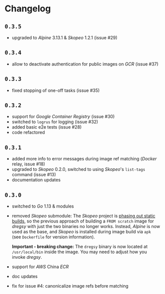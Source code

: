 # Changelog

## `0.3.5`
- upgraded to *Alpine* 3.13.1 & *Skopeo* 1.2.1 (issue #29)

## `0.3.4`
- allow to deactivate authentication for public images on *GCR* (issue #37)

## `0.3.3`
- fixed stopping of one-off tasks (issue #35)

## `0.3.2`
- support for *Google Container Registry* (issue #30)
- switched to `logrus` for logging (issue #32)
- added basic e2e tests (issue #28)
- code refactored

## `0.3.1`
- added more info to error messages during image ref matching (*Docker* relay, issue #18)
- upgraded to *Skopeo* 0.2.0, switched to using *Skopeo*'s `list-tags` command (issue #13)
- documentation updates

## `0.3.0`
- switched to *Go* 1.13 & modules
- removed *Skopeo* submodule: The *Skopeo* project is [phasing out static builds](https://github.com/containers/skopeo/issues/755), so the previous approach of building a `FROM scratch` image for *dregsy* with just the two binaries no longer works. Instead, *Alpine* is now used as the base, and *Skopeo* is installed during image build via `apk` (see `Dockerfile` for version information).

    **Important - breaking change:** The `dregsy` binary is now located at `/usr/local/bin` inside the image. You may need to adjust how you invoke *dregsy*.

- support for *AWS* China *ECR*
- doc updates
- fix for issue #4: canonicalize image refs before matching

